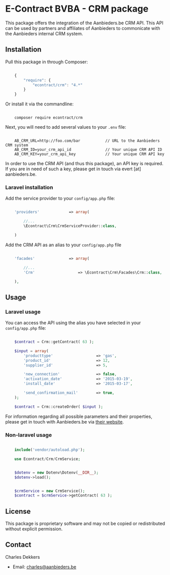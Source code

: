 E-Contract BVBA - CRM package
=============================================

This package offers the integration of the Aanbieders.be CRM API. This API can be used by partners and affiliates of Aanbieders to commonicate with the Aanbieders internal CRM system.




## Installation

Pull this package in through Composer:

```js

    {
        "require": {
            "econtract/crm": "4.*"
        }
    }

```

Or install it via the commandline:

```

    composer require econtract/crm

```

Next, you will need to add several values to your `.env` file:

```

    AB_CRM_URL=http://foo.com/bar           // URL to the Aanbieders CRM system
    AB_CRM_ID=your_crm_api_id               // Your unique CRM API ID
    AB_CRM_KEY=your_crm_api_key             // Your unique CRM API key

```

In order to use the CRM API (and thus this package), an API key is required. If you are in need of such a key, please get in touch via evert [at] aanbieders.be.


### Laravel installation

Add the service provider to your `config/app.php` file:

```php

    'providers'             => array(

        //...
        \Econtract\Crm\CrmServiceProvider::class,

    )

```

Add the CRM API as an alias to your `config/app.php` file

```php

    'facades'               => array(

        //...
        'Crm'                   => \Econtract\Crm\Facades\Crm::class,

    ),

```




## Usage

### Laravel usage

You can access the API using the alias you have selected in your `config/app.php` file:

```php

    $contract = Crm::getContract( 63 );

    $input = array(
        'producttype'                   => 'gas',
        'product_id'                    => 12,
        'supplier_id'                   => 5,

        'new_connection'                => false,
        'activation_date'               => '2015-03-19',
        'install_date'                  => '2015-03-17',

        'send_confirmation_mail'        => true,
    );

    $contract = Crm::createOrder( $input );

```

For information regarding all possible parameters and their properties, please get in touch with Aanbieders.be via [their website](https://www.aanbieders.be/contact).


### Non-laravel usage

```php

    include('vendor/autoload.php');

    use Econtract/Crm/CrmService;


    $dotenv = new Dotenv\Dotenv(__DIR__);
    $dotenv->load();


    $crmService = new CrmService();
    $contract = $crmService->getContract( 63 );

```



## License

This package is proprietary software and may not be copied or redistributed without explicit permission.




## Contact

Charles Dekkers

- Email: charles@aanbieders.be


